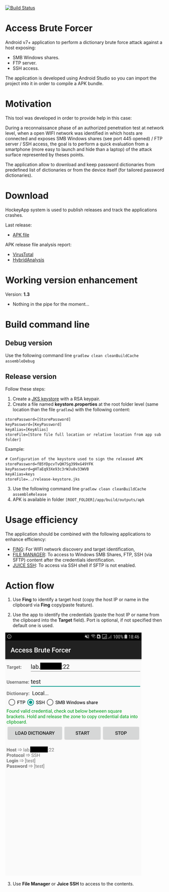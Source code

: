 [![Build Status](https://travis-ci.org/righettod/access-brute-forcer.svg)](https://travis-ci.org/righettod/access-brute-forcer)

# Access Brute Forcer

Android v7+ application to perform a dictionary brute force attack against a host exposing:
* SMB Windows shares.
* FTP server.
* SSH access.

The application is developed using Android Studio so you can import the project into it in order to compile a APK bundle.

# Motivation

This tool was developed in order to provide help in this case:

During a reconnaissance phase of an authorized penetration test at network level, when a open WIFI network was identified in which hosts are connected and exposes SMB Windows shares (see port 445 opened) / FTP server / SSH access, the goal is to perform a quick evaluation from a smartphone (more easy to launch and hide than a laptop) of the attack surface represented by theses points.

The application allow to download and keep password dictionaries from predefined list of dictionaries or from the device itself (for tailored password dictionaries).

# Download

HockeyApp system is used to publish releases and track the applications crashes.

Last release:
* [APK file](https://rink.hockeyapp.net/apps/64dd8a3981644cfd9923617dc0d05989)

APK release file analysis report:
* [VirusTotal](https://www.virustotal.com/#/file/24327a5d2aee981cf90e5f21dca4377cc93bff9cbd7bf08cdd74c3ffae38ac61/detection)
* [HybridAnalysis](https://www.hybrid-analysis.com/sample/24327a5d2aee981cf90e5f21dca4377cc93bff9cbd7bf08cdd74c3ffae38ac61)

# Working version enhancement

Version: **1.3**

* Nothing in the pipe for the moment...

# Build command line

## Debug version

Use the following command line `gradlew clean cleanBuildCache assembleDebug`

## Release version

Follow these steps:

1. Create a [JKS keystore](https://stackoverflow.com/a/37488577) with a RSA keypair.
2. Create a file named **keystore.properties** at the root folder level (same location than the file `gradlew`) with the following content:
```
storePassword=[StorePassword]
keyPassword=[KeyPassword]
keyAlias=[KeyAlias]
storeFile=[Store file full location or relative location from app sub folder]
```
Example:
```
# Configuration of the keystore used to sign the released APK
storePassword=fB5YDpcvTvQH7Sg399xG49YFK
keyPassword=gHTaEq93Xe93c3rWJu8v33WVB
keyAlias=keys
storeFile=../release-keystore.jks
```
3. Use the following command line `gradlew clean cleanBuildCache assembleRelease`
4. APK is available in folder `[ROOT_FOLDER]/app/build/outputs/apk`

# Usage efficiency

The application should be combined with the following applications to enhance efficiency:
* [FING](https://play.google.com/store/apps/details?id=com.overlook.android.fing&hl=en): For WIFI network discovery and target identification,
* [FILE MANAGER](https://play.google.com/store/apps/details?id=com.alphainventor.filemanager&hl=en): To access to Windows SMB Shares, FTP, SSH (via SFTP) content after the credentials identification.
* [JUICE SSH](https://play.google.com/store/apps/details?id=com.sonelli.juicessh&hl=en): To access via SSH shell if SFTP is not enabled.

# Action flow

1. Use **Fing** to identify a target host (copy the host IP or name in the clipboard via **Fing** copy/paste feature).

2. Use the app to identify the credentials (paste the host IP or name from the clipboard into the **Target** field). Port is optional, if not specified then default one is used.

![Main screen](example.png)

3. Use **File Manager** or **Juice SSH** to access to the contents.
